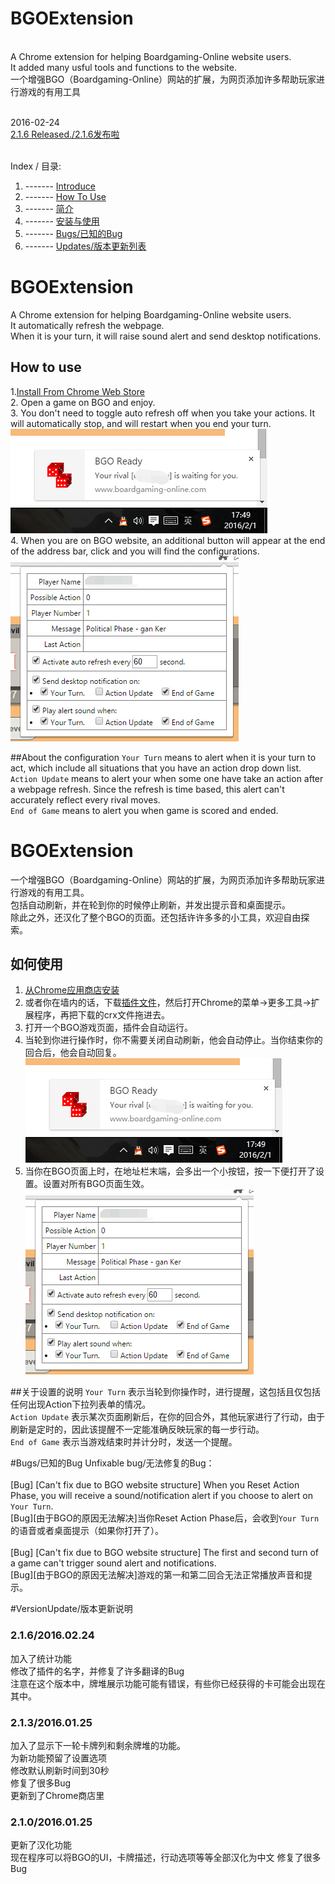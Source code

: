 # BGOExtension

<br>
A Chrome extension for helping Boardgaming-Online website users.<br>
It added many usful tools and functions to the website.<br>
一个增强BGO（Boardgaming-Online）网站的扩展，为网页添加许多帮助玩家进行游戏的有用工具<br>
<br>

2016-02-24<br>
[2.1.6 Released./2.1.6发布啦](https://github.com/hsyhhssyy/BGOExtension#21620160224)<br>
<br>

Index / 目录:<br>
1.  ------- [Introduce](https://github.com/hsyhhssyy/BGOExtension#bgoextension-1)<br>
2.  ------- [How To Use](https://github.com/hsyhhssyy/BGOExtension#how-to-use)<br>
3.  ------- [简介](https://github.com/hsyhhssyy/BGOExtension#bgoextension-2)<br>
4.  ------- [安装与使用](https://github.com/hsyhhssyy/BGOExtension#如何使用)<br>
5.  ------- [Bugs/已知的Bug](https://github.com/hsyhhssyy/BGOExtension#bugs已知的bug)<br>
6.  ------- [Updates/版本更新列表](https://github.com/hsyhhssyy/BGOExtension#versionupdate版本更新说明)<br>

# BGOExtension

A Chrome extension for helping Boardgaming-Online website users.<br>
It automatically refresh the webpage.<br>
When it is your turn, it will raise sound alert and send desktop notifications.<br>
## How to use
1.[Install From Chrome Web Store](https://chrome.google.com/webstore/detail/bgo-auto-refresh/lmcmoogkhhaomncoipfgkonpabnihiff)<br>
2. Open a game on BGO and enjoy.<br>
3. You don't need to toggle auto refresh off when you take your actions. It will automatically stop, and will restart when you end your turn.<br>
![AlertDemo](https://github.com/hsyhhssyy/BGOExtension/blob/master/Demo/bgo-example2.jpg)<br>
4. When you are on BGO website, an additional button will appear at the end of the address bar, click and you will find the configurations.<br>
![ConfigurationDemo](https://github.com/hsyhhssyy/BGOExtension/blob/master/Demo/bgo-example1.jpg)<br>

##About the configuration
`Your Turn` means to alert when it is your turn to act, which include all situations that you have an action drop down list.<br>
`Action Update` means to alert your when some one have take an action after a webpage refresh. Since the refresh is time based, this alert can't accurately reflect every rival moves.<br>
`End of Game` means to alert you when game is scored and ended.<br>

# BGOExtension

一个增强BGO（Boardgaming-Online）网站的扩展，为网页添加许多帮助玩家进行游戏的有用工具。<br>
包括自动刷新，并在轮到你的时候停止刷新，并发出提示音和桌面提示。<br>
除此之外，还汉化了整个BGO的页面。还包括许许多多的小工具，欢迎自由探索。<br>

## 如何使用
1. [从Chrome应用商店安装](https://chrome.google.com/webstore/detail/bgo-auto-refresh/lmcmoogkhhaomncoipfgkonpabnihiff)<br>
2. 或者你在墙内的话，下载[插件文件](https://github.com/hsyhhssyy/BGOExtension/blob/master/ExtensionFiles.crx?raw=true)，然后打开Chrome的菜单->更多工具->扩展程序，再把下载的crx文件拖进去。<br>
3. 打开一个BGO游戏页面，插件会自动运行。<br>
4. 当轮到你进行操作时，你不需要关闭自动刷新，他会自动停止。当你结束你的回合后，他会自动回复。<br>
![AlertDemo](https://github.com/hsyhhssyy/BGOExtension/blob/master/Demo/bgo-example2.jpg)<br>
5. 当你在BGO页面上时，在地址栏末端，会多出一个小按钮，按一下便打开了设置。设置对所有BGO页面生效。<br>
![ConfigurationDemo](https://github.com/hsyhhssyy/BGOExtension/blob/master/Demo/bgo-example1.jpg)<br>


##关于设置的说明
`Your Turn` 表示当轮到你操作时，进行提醒，这包括且仅包括任何出现Action下拉列表单的情况。<br>
`Action Update` 表示某次页面刷新后，在你的回合外，其他玩家进行了行动，由于刷新是定时的，因此该提醒不一定能准确反映玩家的每一步行动。<br>
`End of Game` 表示当游戏结束时并计分时，发送一个提醒。<br>

#Bugs/已知的Bug
Unfixable bug/无法修复的Bug：<br>
<br>
[Bug] [Can't fix due to BGO website structure] When you Reset Action Phase, you will receive a sound/notification alert if you choose to alert on `Your Turn`.<br>
[Bug][由于BGO的原因无法解决]当你Reset Action Phase后，会收到`Your Turn`的语音或者桌面提示（如果你打开了）。<br>
<br>
[Bug] [Can't fix due to BGO website structure] The first and second turn of a game can't trigger sound alert and notifications.<br>
[Bug][由于BGO的原因无法解决]游戏的第一和第二回合无法正常播放声音和提示。<br>

#VersionUpdate/版本更新说明

###  2.1.6/2016.02.24
加入了统计功能<br>
修改了插件的名字，并修复了许多翻译的Bug<br>
注意在这个版本中，牌堆展示功能可能有错误，有些你已经获得的卡可能会出现在其中。<br>

###  2.1.3/2016.01.25
加入了显示下一轮卡牌列和剩余牌堆的功能。<br>
为新功能预留了设置选项<br>
修改默认刷新时间到30秒<br>
修复了很多Bug<br>
更新到了Chrome商店里<br>

###  2.1.0/2016.01.25
更新了汉化功能<br>
现在程序可以将BGO的UI，卡牌描述，行动选项等等全部汉化为中文
修复了很多Bug<br>

